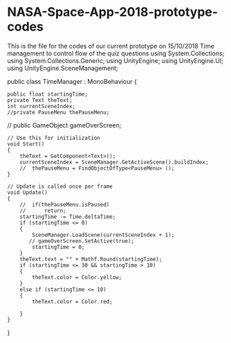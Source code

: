 # NASA-Space-App-2018-prototype-codes
This is the file for the codes of our current prototype on 15/10/2018
Time management to control flow of the quiz questions
using System.Collections;
using System.Collections.Generic;
using UnityEngine;
using UnityEngine.UI;
using UnityEngine.SceneManagement;

public class TimeManager : MonoBehaviour {

    public float startingTime;
    private Text theText;
    int currentSceneIndex;
    //private PauseMenu thePauseMenu;
   // public GameObject gameOverScreen;
    
    // Use this for initialization
    void Start()
    {
        theText = GetComponent<Text>();
        currentSceneIndex = SceneManager.GetActiveScene().buildIndex;
        //	thePauseMenu = FindObjectOfType<PauseMenu> ();
    }

    // Update is called once per frame
    void Update()
    {
        //	if(thePauseMenu.isPaused)
        //		return;
        startingTime -= Time.deltaTime;
        if (startingTime <= 0)
        {
            SceneManager.LoadScene(currentSceneIndex + 1);
           // gameOverScreen.SetActive(true);
            startingTime = 0;
        }
        theText.text = "" + Mathf.Round(startingTime);
        if (startingTime <= 30 && startingTime > 10)
        {
            theText.color = Color.yellow;
        }
        else if (startingTime <= 10)
        {
            theText.color = Color.red;

        }
    }

}
